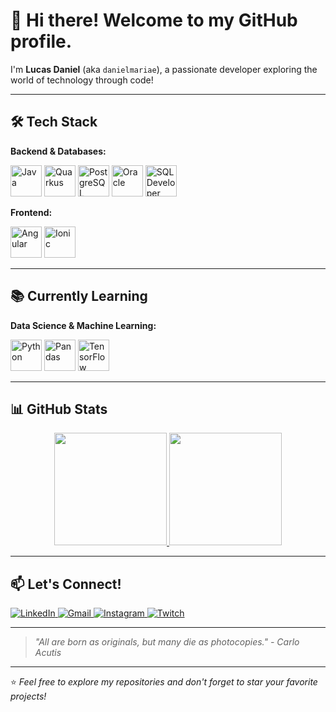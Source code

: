 # 👋 Hi there! Welcome to my GitHub profile.

I'm **Lucas Daniel** (aka `danielmariae`), a passionate developer exploring the world of technology through code!

---

## 🛠️ Tech Stack

**Backend & Databases:**
<div>
  <img src="https://cdn.jsdelivr.net/gh/devicons/devicon@latest/icons/java/java-original.svg" width="50" height="50" alt="Java" />
  <img src="https://cdn.jsdelivr.net/gh/devicons/devicon@latest/icons/quarkus/quarkus-original.svg" width="50" height="50" alt="Quarkus" />
  <img src="https://cdn.jsdelivr.net/gh/devicons/devicon@latest/icons/postgresql/postgresql-original.svg" width="50" height="50" alt="PostgreSQL" />
  <img src="https://cdn.jsdelivr.net/gh/devicons/devicon@latest/icons/oracle/oracle-original.svg" width="50" height="50" alt="Oracle" />
  <img src="https://cdn.jsdelivr.net/gh/devicons/devicon@latest/icons/sqldeveloper/sqldeveloper-original.svg" width="50" height="50" alt="SQL Developer" />
</div>

**Frontend:**
<div>
  <img src="https://cdn.jsdelivr.net/gh/devicons/devicon@latest/icons/angular/angular-original.svg" width="50" height="50" alt="Angular" />
  <img src="https://cdn.jsdelivr.net/gh/devicons/devicon@latest/icons/ionic/ionic-original.svg" width="50" height="50" alt="Ionic"/>        
</div>

---

## 📚 Currently Learning

**Data Science & Machine Learning:**
<div>
  <img src="https://cdn.jsdelivr.net/gh/devicons/devicon@latest/icons/python/python-original.svg" width="50" height="50" alt="Python" />
  <img src="https://cdn.jsdelivr.net/gh/devicons/devicon@latest/icons/pandas/pandas-original.svg" width="50" height="50" alt="Pandas" />
  <img src="https://cdn.jsdelivr.net/gh/devicons/devicon@latest/icons/tensorflow/tensorflow-original.svg" width="50" height="50" alt="TensorFlow" />
</div>

---

## 📊 GitHub Stats

<div align="center">
  <a href="https://github.com/danielmariae">
    <img height="180em" src="https://github-readme-stats.vercel.app/api?username=danielmariae&rank_icon=github&show_icons=true&theme=radical&hide_border=true" />
    <img height="180em" src="https://github-readme-stats.vercel.app/api/top-langs/?username=danielmariae&theme=radical&hide_border=true&layout=compact" />
  </a>
</div>

---

## 📫 Let's Connect!

<div>
  <a href="https://www.linkedin.com/in/danielmariae" target="_blank">
    <img src="https://img.shields.io/badge/LinkedIn-0077B5?style=for-the-badge&logo=linkedin&logoColor=white" alt="LinkedIn" />
  </a>
  <a href="mailto:lucasdrodrigues70@gmail.com">
    <img src="https://img.shields.io/badge/Gmail-D14836?style=for-the-badge&logo=gmail&logoColor=white" alt="Gmail" />
  </a>
  <a href="https://instagram.com/lucasantossh" target="_blank">
    <img src="https://img.shields.io/badge/Instagram-E4405F?style=for-the-badge&logo=instagram&logoColor=white" alt="Instagram" />
  </a>
  <a href="https://www.twitch.tv/lucasdanrds" target="_blank">
    <img src="https://img.shields.io/badge/Twitch-9146FF?style=for-the-badge&logo=twitch&logoColor=white" alt="Twitch" />
  </a>
</div>

---

> *"All are born as originals, but many die as photocopies." - Carlo Acutis*

---

⭐ *Feel free to explore my repositories and don't forget to star your favorite projects!*

